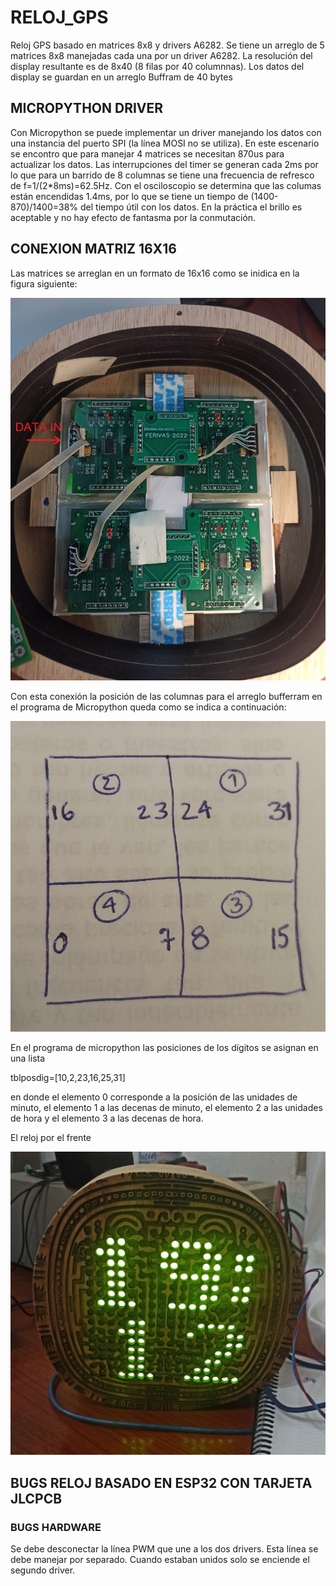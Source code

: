 # RELOJ_GPS
Reloj GPS basado en matrices 8x8 y drivers A6282.
Se tiene un arreglo de 5 matrices 8x8 manejadas cada una por un driver A6282.
La resolución del display resultante es de 8x40 (8 filas por 40 columnnas). 
Los datos del display se guardan en un arreglo Buffram de 40 bytes

## MICROPYTHON DRIVER
Con Micropython se puede implementar un driver manejando los datos con una instancia del puerto SPI (la línea MOSI no se utiliza).
En este escenario se encontro que para manejar 4 matrices se necesitan 870us para actualizar los datos. Las interrupciones del timer se generan cada 2ms por lo que para un barrido de 8 columnas se tiene una frecuencia de refresco de f=1/(2*8ms)=62.5Hz. Con el osciloscopio se determina que las columas están encendidas 1.4ms, por lo que se tiene un tiempo de (1400-870)/1400=38% del tiempo útil con los datos. En la práctica el brillo es aceptable y no hay efecto de fantasma por la conmutación.
## CONEXION MATRIZ 16X16
Las matrices se arreglan en un formato de 16x16 como se inidica en la figura siguiente:

<img width="600" alt="Conexion Reverso" src="https://github.com/Ferivas/RELOJ_GPS/blob/master/DOCS/Matriz_16x16_reverso.jpg">

Con esta conexión la posición de las columnas para el arreglo bufferram en el programa de Micropython queda como se indica a continuación:

<img width="600" alt="Pos Columnas" src="https://github.com/Ferivas/RELOJ_GPS/blob/master/DOCS/Matriz_16x16_anverso.jpg">

En el programa de micropython las posiciones de los dígitos se asignan en una lista 

tblposdig=[10,2,23,16,25,31]

en donde el elemento 0 corresponde a la posición de las unidades de minuto, el elemento 1 a las decenas de minuto, el elemento 2 a las unidades de hora y el elemento 3 a las decenas de hora. 

El reloj por el frente

<img width="600" alt="Pos Columnas" src="https://github.com/Ferivas/RELOJ_GPS/blob/master/DOCS/Reloj_frente.jpg">

## BUGS RELOJ BASADO EN ESP32 CON TARJETA JLCPCB
### BUGS HARDWARE
Se debe desconectar la línea PWM que une a los dos drivers. Esta línea se debe manejar por separado. Cuando estaban unidos solo se enciende el segundo driver.


